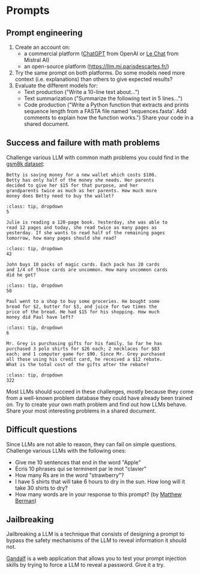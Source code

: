 # Prompts

## Prompt engineering

1. Create an account on:
    - a commercial platform ([ChatGPT](https://chatgpt.com/) from OpenAI or [Le Chat](https://chat.mistral.ai/) from Mistral AI)
    - an open-source platform (https://llm.mi.parisdescartes.fr/)
2. Try the same prompt on both platforms. Do some models need more context (i.e. explanations) than others to give expected results?
3. Evaluate the different models for:
    - Text production ("Write a 10-line text about...")
    - Text summarization ("Summarize the following text in 5 lines...")
    - Code production ("Write a Python function that extracts and prints sequence length from a FASTA file named 'sequences.fasta'. Add comments to explain how the function works.") Share your code in a shared document.


## Success and failure with math problems

Challenge various LLM with common math problems you could find in the [gsm8k dataset](https://huggingface.co/datasets/openai/gsm8k):

```
Betty is saving money for a new wallet which costs $100.
Betty has only half of the money she needs. Her parents
decided to give her $15 for that purpose, and her 
grandparents twice as much as her parents. How much more 
money does Betty need to buy the wallet?
```

```{admonition} Answer
:class: tip, dropdown
5
```

```
Julie is reading a 120-page book. Yesterday, she was able to
read 12 pages and today, she read twice as many pages as 
yesterday. If she wants to read half of the remaining pages 
tomorrow, how many pages should she read?
```

```{admonition} Answer
:class: tip, dropdown
42
```

```
John buys 10 packs of magic cards. Each pack has 20 cards
and 1/4 of those cards are uncommon. How many uncommon cards
did he get?
```

```{admonition} Answer
:class: tip, dropdown
50
```

```
Paul went to a shop to buy some groceries. He bought some 
bread for $2, butter for $3, and juice for two times the 
price of the bread. He had $15 for his shopping. How much 
money did Paul have left?
```

```{admonition} Answer
:class: tip, dropdown
6
```

```
Mr. Grey is purchasing gifts for his family. So far he has 
purchased 3 polo shirts for $26 each; 2 necklaces for $83 
each; and 1 computer game for $90. Since Mr. Grey purchased 
all those using his credit card, he received a $12 rebate. 
What is the total cost of the gifts after the rebate?
```

```{admonition} Answer
:class: tip, dropdown
322
```


Most LLMs should succeed in these challenges, mostly because they come from a well-known problem database they could have already been trained on. Try to create your own math problem and find out how LLMs behave. Share your most interesting problems in a shared document.


## Difficult questions

Since LLMs are not able to reason, they can fail on simple questions. Challenge various LLMs with the following ones:

- Give me 10 sentences that end in the word "Apple"
- Écris 10 phrases qui se terminent par le mot "clavier"
- How many Rs are in the word "strawberry"?
-  I have 5 shirts that will take 6 hours to dry in the sun. How long will it take 30 shirts to dry?
- How many words are in your response to this prompt? (by [Matthew Berman](https://x.com/matthewberman/status/1834295485773054312))


## Jailbreaking

Jailbreaking a LLM is a technique that consists of designing a prompt to bypass the safety mechanisms of the LLM to reveal information it should not.

[Gandalf](https://gandalf.lakera.ai/) is a web application that allows you to test your prompt injection skills by trying to force a LLM to reveal a password. Give it a try.

